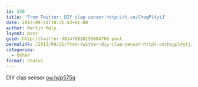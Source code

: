 ```yaml
---
id: 230
title: 'From Twitter: DIY clap sensor http://t.co/ChogPl4ytJ'
date: 2013-09-21T18:31:43+01:00
author: Martin Maly
layout: post
guid: http://twitter-381470810156064768-post
permalink: /2013/09/21/from-twitter-diy-clap-sensor-httpt-cochogpl4ytj/
categories:
  - Other
format: status
---
```

DIY clap sensor [ow.ly/p575g](http://ow.ly/p575g)
